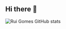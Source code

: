 ## Hi there 👋

![Rui Gomes GitHub stats](https://github-readme-stats.vercel.app/api?username=RuiGomes111&show_icons=true&theme=transparent)
